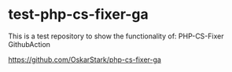 # test-php-cs-fixer-ga

This is a test repository to show the functionality of: PHP-CS-Fixer GithubAction

https://github.com/OskarStark/php-cs-fixer-ga
